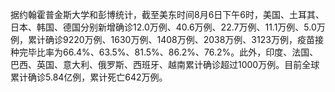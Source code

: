 据约翰霍普金斯大学和彭博统计，截至美东时间8月6日下午6时，美国、土耳其、日本、韩国、德国分别新增确诊12.0万例、40.6万例、22.7万例、11.1万例、5.0万例，累计确诊9220万例、1630万例、1408万例、2038万例、3123万例，疫苗接种完毕比率为66.4%、63.5%、81.5%、86.2%、76.2%。此外，印度、法国、巴西、英国、意大利、俄罗斯、西班牙、越南累计确诊超过1000万例。目前全球累计确诊5.84亿例，累计死亡642万例。